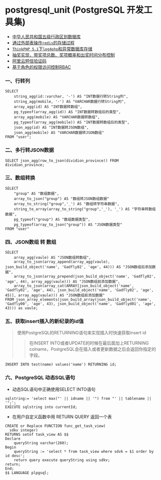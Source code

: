 # postgresql_unit (PostgreSQL 开发工具集)

* [中华人民共和国五级行政区划数据库](./Administrative-divisions-of-China)
* [通过外部表操作`redis`的存储过程](./foreign_redis_procedure)
* [`ThinkPHP 5.1`下`log4php`和异常数据库存储](./log4&exception)
* [抽奖实现，带奖项总数、奖项概率和出奖时间分布控制](./lottery_draw)
* [阿里云短信验证码](./Ailiyun_Smscode)
* [基于角色的权限访问控制RBAC](./Role_Based_Access_Control)


### 一、行转列
``` pgsql
SELECT
	string_agg(id::varchar, '-') AS "INT数据行转String列",
	string_agg(mobile, '-') AS "VARCHAR数据行转String列",
	array_agg(id) AS "INT数据转数组",
	pg_typeof(array_agg(id)) AS "INT数据转数组后的类型",
	array_agg(mobile) AS "VARCHAR数据转数组",
	pg_typeof(array_agg(mobile)) AS "INT数据转数组后的类型",
	json_agg(id) AS "INT数据转JSON数组",
	json_agg(mobile) AS "VARCHAR数据转JSON数组"
FROM "user";
```

### 二、多行转JSON数据
```pgsql
SELECT json_agg(row_to_json(dividion_province)) FROM dividion_province;
```

### 三、数组转换
```pgsql
SELECT
	"group" AS "数组数据",
	array_to_json("group") AS "数组转JSON数组数据"
	array_to_string("group",'_') AS "数组转字符串数据",
	string_to_array(array_to_string("group",'_'), '_') AS "字符串转数组数据",
	pg_typeof("group") AS "数组数据类型",
	pg_typeof(array_to_json("group")) AS "JSON数据类型"
FROM "user"
```

### 四、JSON数组 转 数组
```pgsql
SELECT
	array_agg(vaule) AS "JSON数组转数组",
	array_to_json(array_append(array_agg(vaule), json_build_object('name', 'Gadfly02', 'age', 44))) AS "JSON数组后添加数据",
	array_to_json(array_prepend(json_build_object('name', 'Gadfly02', 'age', 44), array_agg(vaule))) AS "JSON数组前添加数据",
	array_to_json(array_cat(ARRAY[json_build_object('name', 'Gadfly02', 'age', 44), json_build_object('name', 'Gadfly02', 'age', 45)], array_agg(vaule))) AS "JSON数组前添加数据"
FROM json_array_elements(json_build_array(json_build_object('name', 'Gadfly00', 'age', 43), json_build_object('name', 'Gadflyd01', 'age', 43))) as vaule;
```

### 五、获取insert插入的新纪录的id值
> 使用PostgreSQL的RETURNING语句来实现插入时快速获取insert id
>> 在INSERT INTO或者UPDATE的时候在最后面加上RETURNING colname，PostgreSQL会在插入或者更新数据之后会返回你指定的字段。
```pgsql
INSERT INTO test(name) values('name') RETURNING id;
```

### 六、PostgreSQL 动态SQL语句
  * 动态SQL语句中正确使用SELECT INTO语句
  ```pgsql
  sqlstring:= 'select max("' || idname || '") from "' || tablename || '";';  
  EXECUTE sqlstring into currentId; 
  ```
  * 在用户自定义函数中用 RETURN QUERY 返回一个表
  ```pgsql
  CREATE or Replace FUNCTION func_get_task_view(  
    sdkv integer)  
  RETURNS setof task_view AS $$  
  Declare  
      queryString varchar(260);  
  Begin  
      queryString := 'select * from task_view where sdvk = $1 order by id desc';  
      return query execute queryString using sdkv;  
  return;  
  End;  
  $$ LANGUAGE plpgsql;
  ```

